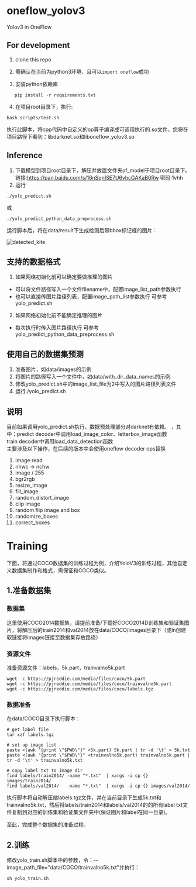 # oneflow_yolov3
Yolov3 in OneFlow

## For development
1. clone this repo

2. 需确认在当前为python3环境，且可以`import oneflow`成功

3. 安装python依赖库
```shell
   pip install -r requirements.txt
```
4. 在项目root目录下，执行:
```
bash scripts/test.sh
```
执行此脚本，将cpp代码中自定义的op算子编译成可调用执行的.so文件，您将在项目路径下看到：libdarknet.so和liboneflow_yolov3.so

## Inference

1. 下载模型到项目root目录下，解压并放置文件夹of_model于项目root目录下。
链接:https://pan.baidu.com/s/16nSqnISE7U6vhcGAKaB0Rw  密码:1vhh
2. 运行
```
./yolo_predict.sh
```
或
```
./yolo_predict_python_data_preprocess.sh
```

运行脚本后，将在data/result下生成检测后带bbox标记框的图片：

![detected_kite](data/result/detected_kite.jpg)







## 支持的数据格式

1. 如果网络初始化前可以确定要做推理的图片
- 可以将文件路径写入一个文件filename中，配置image_list_path参数执行
- 也可以直接传图片路径列表，配置image_path_list参数执行
可参考yolo_predict.sh
2. 如果网络初始化前不能确定推理的图片
- 每次执行时传入图片路径执行
可参考yolo_predict_python_data_preprocess.sh


## 使用自己的数据集预测
1. 准备图片，如data/images的示例
2. 将图片的路径写入一个文件中，如data/with_dir_data_names的示例
3. 修改yolo_predict.sh中的image_list_file为2中写入的图片路径列表文件
4. 运行./yolo_predict.sh


## 说明
目前如果调用yolo_predict.sh执行，数据预处理部分对darknet有依赖。
，其中：predict decoder中调用load_image_color、letterbox_image函数  
train decoder中调用load_data_detection函数  
主要涉及以下操作，在后续的版本中会使用oneflow decoder ops替换  
1. image read  
2. nhwc -> nchw  
3. image / 255  
4. bgr2rgb  
5. resize_image  
6. fill_image   
7. random_distort_image  
8. clip image  
9. random flip image and box  
10. randomize_boxes   
11. correct_boxes  



# Training

下面，将通过COCO数据集的训练过程为例，介绍YoloV3的训练过程，其他自定义数据集制作和格式，需保证和COCO类似。

## 1.准备数据集

### 数据集
这里使用COCO2014数据集，请提前准备/下载好COCO2014D训练集和验证集图片，将解压后的train2014和val2014放在data/COCO/images目录下（或ln创建软链接将images链接至数据集存放路径）

### 资源文件

准备资源文件：labels，5k.part，trainvalno5k.part

```
wget -c https://pjreddie.com/media/files/coco/5k.part
wget -c https://pjreddie.com/media/files/coco/trainvalno5k.part
wget -c https://pjreddie.com/media/files/coco/labels.tgz
```

### 数据准备
在data/COCO目录下执行脚本：
```
# get label file
tar xzf labels.tgz

# set up image list
paste <(awk "{print \"$PWD\"}" <5k.part) 5k.part | tr -d '\t' > 5k.txt
paste <(awk "{print \"$PWD\"}" <trainvalno5k.part) trainvalno5k.part | tr -d '\t' > trainvalno5k.txt

# copy label txt to image dir
find labels/train2014/ -name "*.txt"  | xargs -i cp {} images/train2014/
find labels/val2014/   -name "*.txt"  | xargs -i cp {} images/val2014/
```
执行脚本将自动解压缩labels.tgz文件，并在当前目录下生成5k.txt和trainvalno5k.txt，然后将labels/train2014和labels/val2014的的所有label txt文件复制到对应的训练集和验证集文件夹中(保证图片和label在同一目录)。



至此，完成整个数据集的准备过程。



## 2.训练
修改yolo_train.sh脚本中的参数，令：--image_path_file="data/COCO/trainvalno5k.txt"并执行：
```
sh yolo_train.sh
```
